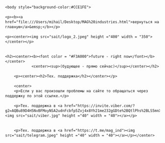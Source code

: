 
<html>
	<head>
	<title>MAG industries</title>
	<meta name="Glushnev Mikhail Alekseevich">
	<meta countent ="The site of the company MAG industries">
	<meta name="Keyboards" content="sait, MAG industries, interesting, tehnology, content, startup, 3d printer, arduino, code, knowledge, machine, auto, car, help, help you, viber, telegram support">	
	</head>
	
    <body style="background-color:#CCE1FE">
    
    <p><b><a href="file:///Users/mihail/Desktop/MAG%20industries.html">вернуться на главную</a>&emsp;</b></p>
    
    <p><center><img src="sait/logo_2.jpeg" height ="400" width = "350"></center></p>
    
    
    <h2><center><b><font color = "#F3A000">future - right now</font></b></center>
				<center><sup>(будующее - прямо сейчас)</sup></center></h2>
				
		<p><center><h2>Тех. поддержка</h2></center></p>
		
		<center>
		<p>Если у вас произошли проблемы на сайте то обращаться через поддержку по этой ссылке.</p>
		
		<p>Тех. поддержка в <a href="https://invite.viber.com/?g2=AQBu89D4H5NvBFMoyNSA2udnFcbfp5Zvj4x8Yh21me232gGDte%2BQtlPhs%2BLS5mnX"><img src="sait/viber.jpg" height ="40" width = "40"></a></p>
		
		
		<p>Тех. поддержка в <a href="https://t.me/mag_ind"><img src="sait/telegram.jpeg" height ="40" width = "40"></a></p></center>
		
		
